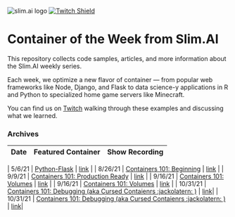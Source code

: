 ![slim.ai logo](/images/cover_2.jpg)
[![Twitch Shield](https://img.shields.io/static/v1?style=for-the-badge&color=blueviolet&label=Watch%20Live&message=Twitch)](https://www.twitch.tv/slimdevops)
# Container of the Week from Slim.AI
This repository collects code samples, articles, and more information about the Slim.AI weekly series. 

Each week, we optimize a new flavor of container — from popular web frameworks like Node, Django, and Flask to data science-y applications in R and Python to specialized home game servers like Minecraft. 

You can find us on [Twitch](https:/twitch.tv/SlimDevOps) walking through these examples and discussing what we learned. 

### Archives 
| Date | Featured Container | Show Recording | 
| ---- | ---- | ---- | 

| 5/6/21 | [Python-Flask](/python/python3-flask) | [link](https://www.youtube.com/watch?v=MIa_Qk5CyFU&t=54s) | 
| 8/26/21 | [Containers 101: Beginning](https://github.com/slimdevops/slim-containers/tree/master/containers101/1-first-dockerfile) | [link](https://www.youtube.com/watch?v=oXqfrkpBNE4) | 
| 9/9/21 | [Containers 101: Production Ready](https://github.com/slimdevops/slim-containers/tree/master/containers101/2-best-practices) | [link](https://www.youtube.com/watch?v=oXqfrkpBNE4) | 
| 9/16/21 | [Containers 101: Volumes](/containers101-volumes/) | [link](https://www.youtube.com/watch?v=73nx09eVs3w&t=96s) |
| 9/16/21 | [Containers 101: Volumes](/containers101-volumes/) | [link](https://www.youtube.com/watch?v=73nx09eVs3w&t=96s) |
| 10/31/21 | [Containers 101: Debugging (aka Cursed Contaienrs :jackolatern: )](/containers101-debugging/) | [link](https://www.youtube.com/watch?v=QDIA-KxbAWY)|
| 10/31/21 | [Containers 101: Debugging (aka Cursed Contaienrs :jackolatern: )](/containers101-debugging/) | [link](https://www.youtube.com/watch?v=QDIA-KxbAWY)|

